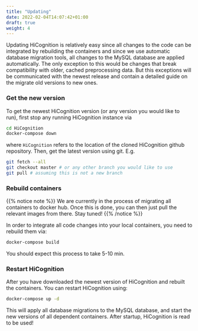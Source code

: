 ```yaml
---
title: "Updating"
date: 2022-02-04T14:07:42+01:00
draft: true
weight: 4
---
```


Updating HiCognition is relatively easy since all changes to the code can be integrated by rebuilding the containers and since we use automatic database migration tools, all changes to the MySQL database are applied automatically. The only exception to this would be changes that break compatibility with older, cached preprocessing data. But this exceptions will be communicated with the newest release and contain a detailed guide on the migrate old versions to new ones.

### Get the new version

To get the newest HiCognition version (or any version you would like to run), first stop any running HiCognition instance via

```bash
cd HiCognition
docker-compose down
```

where `HiCognition` refers to the location of the cloned HiCognition github repository. Then, get the latest version using git. E.g.

```bash
git fetch --all
git checkout master # or any other branch you would like to use
git pull # assuming this is not a new branch
```

### Rebuild containers

{{% notice note %}}
We are currently in the process of migrating all containers to docker hub. Once this is done, you can then just pull the relevant images from there. Stay tuned!
{{% /notice %}}

In order to integrate all code changes into your local containers, you need to rebuild them via:

```bash
docker-compose build
```

You should expect this process to take 5-10 min.

### Restart HiCognition

After you have downloaded the newest version of HiCognition and rebuilt the containers. You can restart HiCognition using:

```bash
docker-compose up -d
```

This will apply all database migrations to the MySQL database, and start the new versions of all dependent containers. After startup, HiCognition is read to be used!